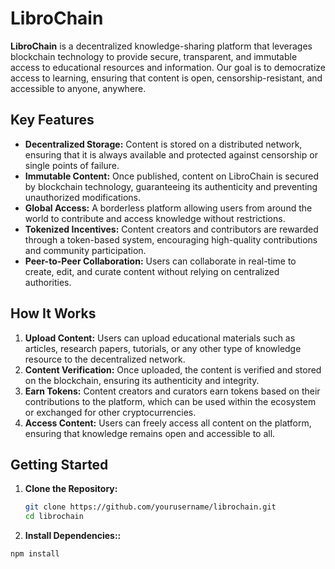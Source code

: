 # LibroChain

**LibroChain** is a decentralized knowledge-sharing platform that leverages blockchain technology to provide secure, transparent, and immutable access to educational resources and information. Our goal is to democratize access to learning, ensuring that content is open, censorship-resistant, and accessible to anyone, anywhere.

## Key Features

- **Decentralized Storage:** Content is stored on a distributed network, ensuring that it is always available and protected against censorship or single points of failure.
- **Immutable Content:** Once published, content on LibroChain is secured by blockchain technology, guaranteeing its authenticity and preventing unauthorized modifications.
- **Global Access:** A borderless platform allowing users from around the world to contribute and access knowledge without restrictions.
- **Tokenized Incentives:** Content creators and contributors are rewarded through a token-based system, encouraging high-quality contributions and community participation.
- **Peer-to-Peer Collaboration:** Users can collaborate in real-time to create, edit, and curate content without relying on centralized authorities.

## How It Works

1. **Upload Content:** Users can upload educational materials such as articles, research papers, tutorials, or any other type of knowledge resource to the decentralized network.
2. **Content Verification:** Once uploaded, the content is verified and stored on the blockchain, ensuring its authenticity and integrity.
3. **Earn Tokens:** Content creators and curators earn tokens based on their contributions to the platform, which can be used within the ecosystem or exchanged for other cryptocurrencies.
4. **Access Content:** Users can freely access all content on the platform, ensuring that knowledge remains open and accessible to all.

## Getting Started

1. **Clone the Repository:**

   ```bash
   git clone https://github.com/yourusername/librochain.git
   cd librochain
   
2.  **Install Dependencies::**
   ```bash
   npm install


   
